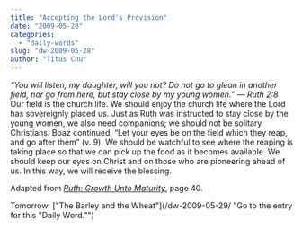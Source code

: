```yaml
---
title: "Accepting the Lord's Provision"
date: "2009-05-28"
categories: 
  - "daily-words"
slug: "dw-2009-05-28"
author: "Titus Chu"
---
```


_“You will listen, my daughter, will you not? Do not go to glean in another field, nor go from here, but stay close by my young women.” — Ruth 2:8_ Our field is the church life. We should enjoy the church life where the Lord has sovereignly placed us. Just as Ruth was instructed to stay close by the young women, we also need companions; we should not be solitary Christians. Boaz continued, “Let your eyes be on the field which they reap, and go after them” (v. 9). We should be watchful to see where the reaping is taking place so that we can pick up the food as it becomes available. We should keep our eyes on Christ and on those who are pioneering ahead of us. In this way, we will receive the blessing.

Adapted from [_Ruth: Growth Unto Maturity_](/book-ruth/ "Go to the entry for this book"), page 40.

Tomorrow: ["The Barley and the Wheat"](/dw-2009-05-29/ "Go to the entry for this "Daily Word."")

